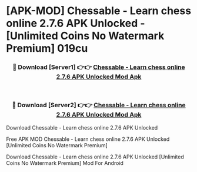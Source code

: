# [APK-MOD] Chessable - Learn chess online 2.7.6 APK Unlocked - [Unlimited Coins No Watermark Premium] 019cu



<div align="center">
<h3>🔴 Download [Server1] 👉👉 <a href="https://momento.my/?title=Chessable_-_Learn_chess_online_2.7.6_APK_Unlocked">Chessable - Learn chess online 2.7.6 APK Unlocked Mod Apk</a></h3><br>

<h3>🔴 Download [Server2] 👉👉 <a href="https://momento.my/?title=Chessable_-_Learn_chess_online_2.7.6_APK_Unlocked">Chessable - Learn chess online 2.7.6 APK Unlocked Mod Apk</a></h3>
</div>



Download Chessable - Learn chess online 2.7.6 APK Unlocked 

Free APK MOD Chessable - Learn chess online 2.7.6 APK Unlocked [Unlimited Coins No Watermark Premium]

Download Chessable - Learn chess online 2.7.6 APK Unlocked [Unlimited Coins No Watermark Premium] Mod For Android

